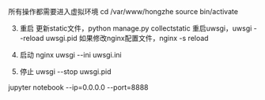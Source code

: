所有操作都需要进入虚拟环境
cd /var/www/hongzhe
source bin/activate

3. 重启
更新static文件，python manage.py collectstatic
重启uwsgi，uwsgi --reload uwsgi.pid
如果修改nginx配置文件，nginx -s reload

2. 启动
nginx
uwsgi --ini uwsgi.ini

3. 停止
uwsgi --stop uwsgi.pid

jupyter notebook --ip=0.0.0.0 --port=8888
